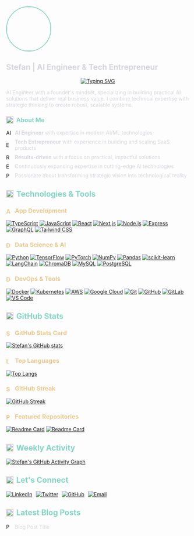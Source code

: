 # <img src="https://github.com/ethrdev.png" width="120" height="120" style="border-radius: 50%; border: 2px solid #83D6C5;">

## <span style="color: #D6D6DD">Stefan | AI Engineer & Tech Entrepreneur</span>

<div align="center">
  <a href="https://git.io/typing-svg">
    <img src="https://readme-typing-svg.demolab.com?font=Fira+Code&weight=500&size=20&duration=3000&pause=1000&color=83D6C5&center=true&vCenter=true&width=600&lines=Building+intelligent+solutions+with+AI;Transforming+ideas+into+scalable+products;Passionate+about+MERN+and+AI+stacks;Creating+impact+through+technology" alt="Typing SVG" />
  </a>
</div>

<span style="color: #D6D6DD">AI Engineer with a founder's mindset, specializing in building practical AI solutions that deliver real business value. I combine technical expertise with strategic thinking to create robust, scalable systems.</span>

### <span style="color: #83D6C5; display: flex; align-items: center; gap: 8px;"><img src="https://cdn.simpleicons.org/rocket/83D6C5" width="20" alt="About Me" /> About Me</span>
<ul style="list-style-type: none; padding-left: 0; margin-left: 0;">
  <li style="display: flex; align-items: center; gap: 8px; margin-bottom: 8px;"><img src="https://cdn.simpleicons.org/lightbulb/83D6C5" width="16" alt="AI" /> <span style="color: #D6D6DD"><strong>AI Engineer</strong> with expertise in modern AI/ML technologies</span></li>
  <li style="display: flex; align-items: center; gap: 8px; margin-bottom: 8px;"><img src="https://cdn.simpleicons.org/building/83D6C5" width="16" alt="Entrepreneur" /> <span style="color: #D6D6DD"><strong>Tech Entrepreneur</strong> with experience in building and scaling SaaS products</span></li>
  <li style="display: flex; align-items: center; gap: 8px; margin-bottom: 8px;"><img src="https://cdn.simpleicons.org/target/83D6C5" width="16" alt="Results" /> <span style="color: #D6D6DD"><strong>Results-driven</strong> with a focus on practical, impactful solutions</span></li>
  <li style="display: flex; align-items: center; gap: 8px; margin-bottom: 8px;"><img src="https://cdn.simpleicons.org/magnify/83D6C5" width="16" alt="Expertise" /> <span style="color: #D6D6DD">Continuously expanding expertise in cutting-edge AI technologies</span></li>
  <li style="display: flex; align-items: center; gap: 8px;"><img src="https://cdn.simpleicons.org/rocketlaunch/83D6C5" width="16" alt="Passion" /> <span style="color: #D6D6DD">Passionate about transforming strategic vision into technological reality</span></li>
</ul>

## <span style="color: #83D6C5; display: flex; align-items: center; gap: 8px;"><img src="https://cdn.simpleicons.org/tools/83D6C5" width="20" alt="Technologies" /> Technologies & Tools</span>

### <span style="color: #EBC88D; display: flex; align-items: center; gap: 8px;"><img src="https://cdn.simpleicons.org/code/83D6C5" width="16" alt="App Development" /> App Development</span>
[![TypeScript](https://img.shields.io/badge/TypeScript-0D1117?style=flat&logo=typescript&logoColor=83D6C5)](https://www.typescriptlang.org/)
[![JavaScript](https://img.shields.io/badge/JavaScript-0D1117?style=flat&logo=javascript&logoColor=83D6C5)](https://developer.mozilla.org/en-US/docs/Web/JavaScript)
[![React](https://img.shields.io/badge/React-0D1117?style=flat&logo=react&logoColor=83D6C5)](https://reactjs.org/)
[![Next.js](https://img.shields.io/badge/Next.js-0D1117?style=flat&logo=nextdotjs&logoColor=83D6C5)](https://nextjs.org/)
[![Node.js](https://img.shields.io/badge/Node.js-0D1117?style=flat&logo=nodedotjs&logoColor=83D6C5)](https://nodejs.org/)
[![Express](https://img.shields.io/badge/Express-0D1117?style=flat&logo=express&logoColor=83D6C5)](https://expressjs.com/)
[![GraphQL](https://img.shields.io/badge/GraphQL-0D1117?style=flat&logo=graphql&logoColor=83D6C5)](https://graphql.org/)
[![Tailwind CSS](https://img.shields.io/badge/Tailwind_CSS-0D1117?style=flat&logo=tailwindcss&logoColor=83D6C5)](https://tailwindcss.com/)

### <span style="color: #EBC88D; display: flex; align-items: center; gap: 8px;"><img src="https://cdn.simpleicons.org/brain/83D6C5" width="16" alt="Data Science & AI" /> Data Science & AI</span>
[![Python](https://img.shields.io/badge/Python-0D1117?style=flat&logo=python&logoColor=83D6C5)](https://www.python.org/)
[![TensorFlow](https://img.shields.io/badge/TensorFlow-0D1117?style=flat&logo=tensorflow&logoColor=83D6C5)](https://www.tensorflow.org/)
[![PyTorch](https://img.shields.io/badge/PyTorch-0D1117?style=flat&logo=pytorch&logoColor=83D6C5)](https://pytorch.org/)
[![NumPy](https://img.shields.io/badge/NumPy-0D1117?style=flat&logo=numpy&logoColor=83D6C5)](https://numpy.org/)
[![Pandas](https://img.shields.io/badge/Pandas-0D1117?style=flat&logo=pandas&logoColor=83D6C5)](https://pandas.pydata.org/)
[![scikit-learn](https://img.shields.io/badge/scikit--learn-0D1117?style=flat&logo=scikit-learn&logoColor=83D6C5)](https://scikit-learn.org/)
[![LangChain](https://img.shields.io/badge/LangChain-0D1117?style=flat&logo=langchain&logoColor=83D6C5)](https://python.langchain.com/)
[![ChromaDB](https://img.shields.io/badge/ChromaDB-0D1117?style=flat&logo=chromium&logoColor=83D6C5)](https://www.trychroma.com/)
[![MySQL](https://img.shields.io/badge/MySQL-0D1117?style=flat&logo=mysql&logoColor=83D6C5)](https://www.mysql.com/)
[![PostgreSQL](https://img.shields.io/badge/PostgreSQL-0D1117?style=flat&logo=postgresql&logoColor=83D6C5)](https://www.postgresql.org/)

### <span style="color: #EBC88D; display: flex; align-items: center; gap: 8px;"><img src="https://cdn.simpleicons.org/server/83D6C5" width="16" alt="DevOps & Tools" /> DevOps & Tools</span>
[![Docker](https://img.shields.io/badge/Docker-0D1117?style=flat&logo=docker&logoColor=83D6C5)](https://www.docker.com/)
[![Kubernetes](https://img.shields.io/badge/Kubernetes-0D1117?style=flat&logo=kubernetes&logoColor=83D6C5)](https://kubernetes.io/)
[![AWS](https://img.shields.io/badge/AWS-0D1117?style=flat&logo=amazonaws&logoColor=83D6C5)](https://aws.amazon.com/)
[![Google Cloud](https://img.shields.io/badge/Google_Cloud-0D1117?style=flat&logo=googlecloud&logoColor=83D6C5)](https://cloud.google.com/)
[![Git](https://img.shields.io/badge/Git-0D1117?style=flat&logo=git&logoColor=83D6C5)](https://git-scm.com/)
[![GitHub](https://img.shields.io/badge/GitHub-0D1117?style=flat&logo=github&logoColor=83D6C5)](https://github.com/)
[![GitLab](https://img.shields.io/badge/GitLab-0D1117?style=flat&logo=gitlab&logoColor=83D6C5)](https://about.gitlab.com/)
[![VS Code](https://img.shields.io/badge/VS_Code-0D1117?style=flat&logo=visualstudiocode&logoColor=83D6C5)](https://code.visualstudio.com/)

## <span style="color: #83D6C5; display: flex; align-items: center; gap: 8px;"><img src="https://cdn.simpleicons.org/github/83D6C5" width="20" alt="GitHub Stats" /> GitHub Stats</span>

### <span style="color: #EBC88D; display: flex; align-items: center; gap: 8px;"><img src="https://cdn.simpleicons.org/githubactions/83D6C5" width="16" alt="Stats" /> GitHub Stats Card</span>
[![Stefan's GitHub stats](https://github-readme-stats.vercel.app/api?username=ethrdev&show_icons=true&theme=github_dark&bg_color=0D1117&hide_border=true&title_color=83D6C5&text_color=D6D6DD&icon_color=E394DC&ring_color=EBC88D&include_all_commits=true&count_private=true)](https://github.com/ethrdev)

### <span style="color: #EBC88D; display: flex; align-items: center; gap: 8px;"><img src="https://cdn.simpleicons.org/code/83D6C5" width="16" alt="Languages" /> Top Languages</span>
[![Top Langs](https://github-readme-stats.vercel.app/api/top-langs/?username=ethrdev&layout=compact&theme=github_dark&bg_color=0D1117&hide_border=true&title_color=83D6C5&text_color=D6D6DD&hide=html,css,scss&langs_count=6)](https://github.com/ethrdev)

### <span style="color: #EBC88D; display: flex; align-items: center; gap: 8px;"><img src="https://cdn.simpleicons.org/flame/83D6C5" width="16" alt="Streak" /> GitHub Streak</span>
[![GitHub Streak](https://streak-stats.demolab.com?user=ethrdev&theme=github-dark&background=0D1117&border=292929&dates=737373&ring=83D6C5&fire=83D6C5&currStreakNum=D6D6DD&sideNums=D6D6DD&currStreakLabel=83D6C5&sideLabels=737373)](https://git.io/streak-stats)

### <span style="color: #EBC88D; display: flex; align-items: center; gap: 8px;"><img src="https://cdn.simpleicons.org/github/83D6C5" width="16" alt="Projects" /> Featured Repositories</span>
[![Readme Card](https://github-readme-stats.vercel.app/api/pin/?username=ethrdev&repo=REPO_NAME_1&theme=github_dark&bg_color=0D1117&hide_border=true&title_color=83D6C5&text_color=D6D6DD&icon_color=E394DC)](https://github.com/ethrdev/REPO_NAME_1)
[![Readme Card](https://github-readme-stats.vercel.app/api/pin/?username=ethrdev&repo=REPO_NAME_2&theme=github_dark&bg_color=0D1117&hide_border=true&title_color=83D6C5&text_color=D6D6DD&icon_color=E394DC)](https://github.com/ethrdev/REPO_NAME_2)

## <span style="color: #83D6C5; display: flex; align-items: center; gap: 8px;"><img src="https://cdn.simpleicons.org/githubactions/83D6C5" width="20" alt="Activity" /> Weekly Activity</span>
[![Stefan's GitHub Activity Graph](https://github-readme-activity-graph.vercel.app/graph?username=ethrdev&theme=github-dark&bg_color=0D1117&hide_border=true&line=83D6C5&point=D6D6DD&color=737373&area=true&area_color=163761)](https://github.com/ethrdev)

## <span style="color: #83D6C5; display: flex; align-items: center; gap: 8px;"><img src="https://cdn.simpleicons.org/link/83D6C5" width="20" alt="Connect" /> Let's Connect</span>
<div style="display: flex; gap: 10px; margin-bottom: 15px;">
  <a href="https://linkedin.com/in/your-profile" title="LinkedIn">
    <img src="https://img.shields.io/badge/LinkedIn-0D1117?style=for-the-badge&logo=linkedin&logoColor=83D6C5" alt="LinkedIn" />
  </a>
  <a href="https://twitter.com/your-handle" title="Twitter">
    <img src="https://img.shields.io/badge/Twitter-0D1117?style=for-the-badge&logo=twitter&logoColor=83D6C5" alt="Twitter" />
  </a>
  <a href="https://github.com/ethrdev" title="GitHub">
    <img src="https://img.shields.io/badge/GitHub-0D1117?style=for-the-badge&logo=github&logoColor=83D6C5" alt="GitHub" />
  </a>
  <a href="mailto:your.email@example.com" title="Email">
    <img src="https://img.shields.io/badge/Email-0D1117?style=for-the-badge&logo=gmail&logoColor=83D6C5" alt="Email" />
  </a>
</div>

## <span style="color: #83D6C5; display: flex; align-items: center; gap: 8px;"><img src="https://cdn.simpleicons.org/book/83D6C5" width="20" alt="Blog" /> Latest Blog Posts</span>
<ul style="list-style-type: none; padding-left: 0; margin-left: 0;">
  <li style="display: flex; align-items: center; gap: 8px; margin-bottom: 8px;">
    <img src="https://cdn.simpleicons.org/bookmark/83D6C5" width="16" alt="Post" />
    <a href="https://your-blog.com/link-to-post" style="color: #D6D6DD; text-decoration: none;">Blog Post Title</a>
  </li>
</ul>
